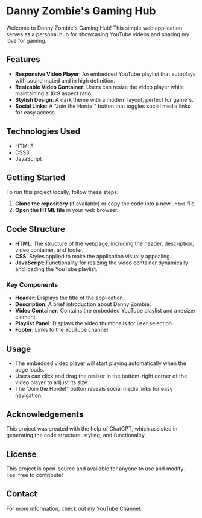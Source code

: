# Danny Zombie's Gaming Hub

Welcome to Danny Zombie's Gaming Hub! This simple web application serves as a personal hub for showcasing YouTube videos and sharing my love for gaming.

## Features

- **Responsive Video Player**: An embedded YouTube playlist that autoplays with sound muted and in high definition.
- **Resizable Video Container**: Users can resize the video player while maintaining a 16:9 aspect ratio.
- **Stylish Design**: A dark theme with a modern layout, perfect for gamers.
- **Social Links**: A "Join the Horde!" button that toggles social media links for easy access.

## Technologies Used

- HTML5
- CSS3
- JavaScript

## Getting Started

To run this project locally, follow these steps:

1. **Clone the repository** (if available) or copy the code into a new `.html` file.
2. **Open the HTML file** in your web browser.

## Code Structure

- **HTML**: The structure of the webpage, including the header, description, video container, and footer.
- **CSS**: Styles applied to make the application visually appealing.
- **JavaScript**: Functionality for resizing the video container dynamically and loading the YouTube playlist.

### Key Components

- **Header**: Displays the title of the application.
- **Description**: A brief introduction about Danny Zombie.
- **Video Container**: Contains the embedded YouTube playlist and a resizer element.
- **Playlist Panel**: Displays the video thumbnails for user selection.
- **Footer**: Links to the YouTube channel.

## Usage

- The embedded video player will start playing automatically when the page loads.
- Users can click and drag the resizer in the bottom-right corner of the video player to adjust its size.
- The "Join the Horde!" button reveals social media links for easy navigation.

## Acknowledgements

This project was created with the help of ChatGPT, which assisted in generating the code structure, styling, and functionality.

## License

This project is open-source and available for anyone to use and modify. Feel free to contribute!

## Contact

For more information, check out my [YouTube Channel](https://www.youtube.com/channel/UCJGtHu4d7wUZmPxrtDYmotA).
